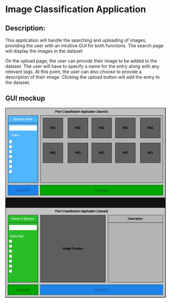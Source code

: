 # Image Classification Application

## Description:

This application will handle the searching and uploading of images, providing the user with an intuitive GUI for both functions. The search page will display the images in the dataset 

On the upload page, the user can provide their image to be added to the dataset. The user will have to specify a name for the entry along with any relevant tags. At this point, the user can also choose to provide a description of their image. Clicking the upload button will add the entry to the dataset.

## GUI mockup
![this is the GUI image](Imgage/PlantClasificationAppGUI.jpg)
